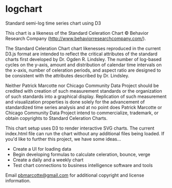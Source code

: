# logchart
Standard semi-log time series chart using D3 

This chart is a likeness of the Standard Celeration Chart © Behavior Research Company (http://www.behaviorresearchcompany.com/). 

The Standard Celeration Chart chart likenesses reproduced in the current D3.js format are intended to reflect the critical attributes of the standard charts first developed by Dr. Ogden R. Lindsley. The number of log-based cycles on the y-axis, amount and distribution of calendar time intervals on the x-axis, number of celeration periods, and aspect ratio are designed to be consistent with the attributes described by Dr. Lindsley. 

Neither Patrick Marcotte nor Chicago Community Data Project should be credited with creation of such measurement standards or the organization of such standards into a graphical display. Replication of such measurement and visualization properties is done solely for the advancement of standardized time series analysis and at no point does Patrick Marcotte or Chicago Community Data Project intend to commercialize, trademark, or obtain copyrights to Standard Celeration Charts. 

This chart setup uses D3 to render interactive SVG charts. The current index.html file can run the chart without any additional files being loaded. If you'd like to further this project, we have some ideas...  

  - Create a UI for loading data
  - Begin developing formulas to calculate celeration, bounce, verge 
  - Create a daily and a weekly chart
  - Test chart connections to business intelligence software and tools 

Email pbmarcotte@gmail.com for additional copyright and license information. 





